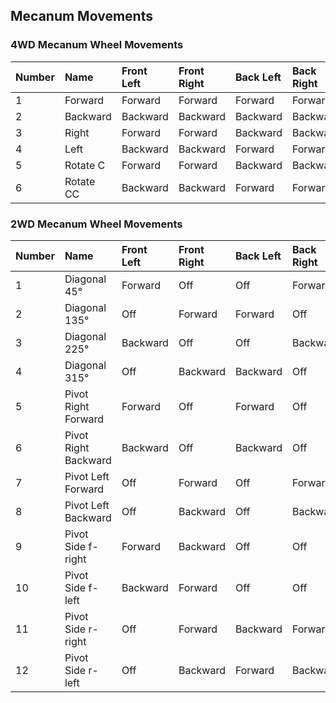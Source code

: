 ## Mecanum Movements

### 4WD Mecanum Wheel Movements

| Number | Name      | Front Left | Front Right | Back Left | Back Right |
| :----- | :-------- | :--------- | :---------- | :-------- | :--------- |
| 1      | Forward   | Forward    | Forward     | Forward   | Forward    |
| 2      | Backward  | Backward   | Backward    | Backward  | Backward   |
| 3      | Right     | Forward    | Forward     | Backward  | Backward   |
| 4      | Left      | Backward   | Backward    | Forward   | Forward    |
| 5      | Rotate C  | Forward    | Forward     | Backward  | Backward   |
| 6      | Rotate CC | Backward   | Backward    | Forward   | Forward    |

### 2WD Mecanum Wheel Movements

| Number | Name                 | Front Left | Front Right | Back Left | Back Right |
| :----- | :------------------- | :--------- | :---------- | :-------- | :--------- |
| 1      | Diagonal 45°         | Forward    | Off         | Off       | Forward    |
| 2      | Diagonal 135°        | Off        | Forward     | Forward   | Off        |
| 3      | Diagonal 225°        | Backward   | Off         | Off       | Backward   |
| 4      | Diagonal 315°        | Off        | Backward    | Backward  | Off        |
| 5      | Pivot Right Forward  | Forward    | Off         | Forward   | Off        |
| 6      | Pivot Right Backward | Backward   | Off         | Backward  | Off        |
| 7      | Pivot Left Forward   | Off        | Forward     | Off       | Forward    |
| 8      | Pivot Left Backward  | Off        | Backward    | Off       | Backward   |
| 9      | Pivot Side f-right   | Forward    | Backward    | Off       | Off        |
| 10     | Pivot Side f-left    | Backward   | Forward     | Off       | Off        |
| 11     | Pivot Side r-right   | Off        | Forward     | Backward  | Forward    |
| 12     | Pivot Side r-left    | Off        | Backward    | Forward   | Backward   |



